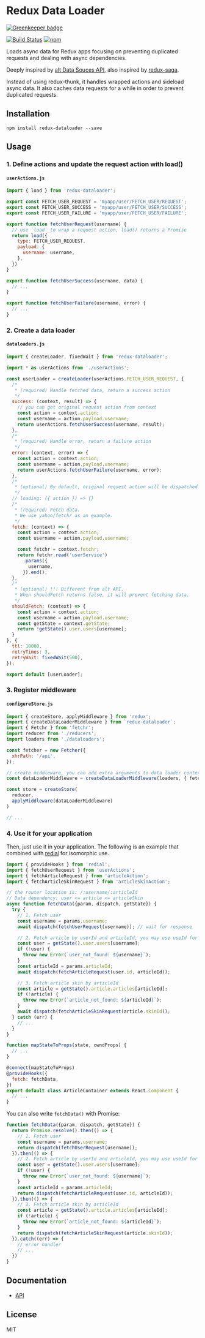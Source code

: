 # Redux Data Loader

[![Greenkeeper badge](https://badges.greenkeeper.io/kouhin/redux-dataloader.svg)](https://greenkeeper.io/)

[![Build Status](https://travis-ci.org/kouhin/redux-dataloader.svg?branch=master)](https://travis-ci.org/kouhin/redux-dataloader)
[![npm](https://img.shields.io/npm/v/redux-dataloader.svg)](https://npmjs.org/package/redux-dataloader)

Loads async data for Redux apps focusing on preventing duplicated requests and dealing with async dependencies.

Deeply inspired by [alt Data Souces API](http://alt.js.org/docs/async), also inspired by [redux-saga](https://github.com/yelouafi/redux-saga).

Instead of using redux-thunk, it handles wrapped actions and sideload async data.
It also caches data requests for a while in order to prevent duplicated requests.

## Installation

```
npm install redux-dataloader --save
```

## Usage

### 1. Define actions and update the request action with load()

#### `userActions.js`
```javascript
import { load } from 'redux-dataloader';

export const FETCH_USER_REQUEST = 'myapp/user/FETCH_USER/REQUEST';
export const FETCH_USER_SUCCESS = 'myapp/user/FETCH_USER/SUCCESS';
export const FETCH_USER_FAILURE = 'myapp/user/FETCH_USER/FAILURE';

export function fetchUserRequest(username) {
  // use `load` to wrap a request action, load() returns a Promise
  return load({
    type: FETCH_USER_REQUEST,
    payload: {
      username: username,
    },
  })
}

export function fetchUserSuccess(username, data) {
  // ...
}

export function fetchUserFailure(username, error) {
  // ...
}

```

### 2. Create a data loader

#### `dataloaders.js`

```javascript
import { createLoader, fixedWait } from 'redux-dataloader';

import * as userActions from './userActions';

const userLoader = createLoader(userActions.FETCH_USER_REQUEST, {
  /*
   * (required) Handle fetched data, return a success action
   */
  success: (context, result) => {
    // you can get original request action from context
    const action = context.action;
    const username = action.payload.username;
    return userActions.fetchUserSuccess(username, result);
  },
  /*
   * (required) Handle error, return a failure action
   */
  error: (context, error) => {
    const action = context.action;
    const username = action.payload.username;
    return userActions.fetchUserFailure(username, error);
  },
  /*
   * (optional) By default, original request action will be dispatched. But you can still modify this process.
   */
  // loading: ({ action }) => {}
  /*
   * (required) Fetch data.
   * We use yahoo/fetchr as an example.
   */
  fetch: (context) => {
    const action = context.action;
    const username = action.payload.username;

    const fetchr = context.fetchr;
    return fetchr.read('userService')
      .params({
        username,
      }).end();
  },
  /*
   * (optional) !!! Different from alt API.
   * When shouldFetch returns false, it will prevent fetching data.
   */
  shouldFetch: (context) => {
    const action = context.action;
    const username = action.payload.username;
    const getState = context.getState;
    return !getState().user.users[username];
  }
}, {
  ttl: 10000,
  retryTimes: 3,
  retryWait: fixedWait(500),
});

export default [userLoader];
```

### 3. Register middleware

#### `configureStore.js`

```javascript
import { createStore, applyMiddleware } from 'redux';
import { createDataLoaderMiddleware } from `redux-dataloader`;
import { Fetchr } from 'fetchr';
import reducer from './reducers';
import loaders from './dataloaders';

const fetcher = new Fetcher({
  xhrPath: '/api',
});

// create middleware, you can add extra arguments to data loader context
const dataLoaderMiddleware = createDataLoaderMiddleware(loaders, { fetchr });

const store = createStore(
  reducer,
  applyMiddleware(dataLoaderMiddleware)
)

// ...
```

### 4. Use it for your application

Then, just use it in your application.
The following is an example that combined with [redial](https://github.com/markdalgleish/redial) for isomorphic use.

```javascript
import { provideHooks } from 'redial';
import { fetchUserRequest } from 'userActions';
import { fetchArticleRequest } from 'articleAction';
import { fetchArticleSkinRequest } from 'articleSkinAction';

// the router location is: /:username/:articleId
// Data dependency: user <= article <= articleSkin
async function fetchData({param, dispatch, getState}) {
  try {
    // 1. Fetch user
    const username = params.username;
    await dispatch(fetchUserRequest(username)); // wait for response

    // 2. Fetch article by userId and articleId, you may use useId for authentication
    const user = getState().user.users[username];
    if (!user) {
      throw new Error(`user_not_found: ${username}`);
    }
    const articleId = params.articleId;
    await dispatch(fetchArticleRequest(user.id, articleId));

    // 3. Fetch article skin by articleId
    const article = getState().article.articles[articleId];
    if (!article) {
      throw new Error(`article_not_found: ${articleId}`);
    }
    await dispatch(fetchArticleSkinRequest(article.skinId));
  } catch (err) {
    // ...
  }
}

function mapStateToProps(state, owndProps) {
  // ...
}

@connect(mapStateToProps)
@provideHooks({
  fetch: fetchData,
})
export default class ArticleContainer extends React.Component {
  // ...
}
```

You can also write `fetchData()` with Promise:

```javascript
function fetchData({param, dispatch, getState}) {
  return Promise.resolve().then(() => {
    // 1. Fetch user
    const username = params.username;
    return dispatch(fetchUserRequest(username));
  }).then(() => {
    // 2. Fetch article by userId and articleId, you may use useId for authentication
    const user = getState().user.users[username];
    if (!user) {
      throw new Error(`user_not_found: ${username}`);
    }
    const articleId = params.articleId;
    return dispatch(fetchArticleRequest(user.id, articleId));
  }).then(() => {
    // 3. Fetch article skin by articleId
    const article = getState().article.articles[articleId];
    if (!article) {
      throw new Error(`article_not_found: ${articleId}`);
    }
    return dispatch(fetchArticleSkinRequest(article.skinId));
  }).catch((err) => {
    // error handler
    // ...
  })
}
```

## Documentation

- [API](/API.md)

## License

MIT
